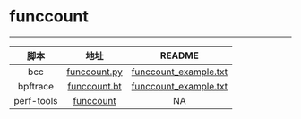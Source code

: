 # funccount
-------

| 脚本 | 地址 | README |
|:----:|:----:|:------:|
| bcc | [funccount.py](https://github.com/iovisor/bcc/blob/master/tools/funccount.py) | [funccount_example.txt](https://github.com/iovisor/bcc/blob/master/tools/funccount_example.txt) |
| bpftrace | [funccount.bt](https://github.com/iovisor/bpftrace/blob/master/tools/funccount.bt) | [funccount_example.txt](https://github.com/iovisor/bpftrace/blob/master/tools/funccount_example.txt) |
| perf-tools | [funccount](https://github.com/brendangregg/perf-tools/blob/master/kernel/funccount) | NA |

